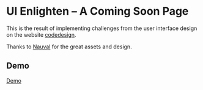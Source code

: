 # UI Enlighten – A Coming Soon Page

This is the result of implementing challenges from the user interface design on the website [codedesign](https://codedesign.dev/).

Thanks to [Nauval](https://www.figma.com/@mhd) for the great assets and design.

## Demo

[Demo](https://loquacious-rabanadas-a27a8f.netlify.app/)
